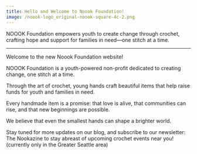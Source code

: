 ```yaml
---
title: Hello and Welcome to Noook Foundation!
image: /noook-logo_original-noook-square-4c-2.png
---
```


NOOOK Foundation empowers youth to create change through crochet, crafting hope and support for families in need—one stitch at a time.

---
Welcome to the new Noook Foundation website!

NOOOK Foundation is a youth-powered non-profit dedicated to creating change, one stitch at a time.

Through the art of crochet, young hands craft beautiful items that help raise funds for youth and families in need.

Every handmade item is a promise: that love is alive, that communities can rise, and that new beginnings are possible.

We believe that even the smallest hands can shape a brighter world.

Stay tuned for more updates on our blog, and subscribe to our newsletter: The Nookazine to stay abreast of upcoming crochet events near you! (currently only in the Greater Seattle area)
